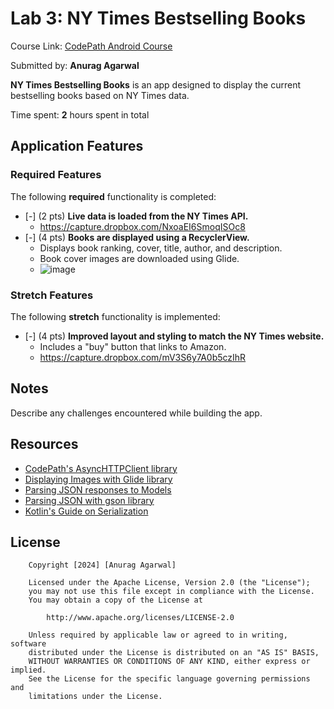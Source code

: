 # Lab 3: NY Times Bestselling Books

Course Link: [CodePath Android Course](https://courses.codepath.org/courses/and102/unit/3#!labs)

Submitted by: **Anurag Agarwal** <!-- Replace 'Your Name Here' with your actual name -->

**NY Times Bestselling Books** is an app designed to display the current bestselling books based on NY Times data.

Time spent: **2** hours spent in total <!-- Replace 'X' with the number of hours you spent on this project -->

## Application Features

### Required Features

The following **required** functionality is completed:

- [-] (2 pts) **Live data is loaded from the NY Times API.**
  - https://capture.dropbox.com/NxoaEI6SmoqISOc8
- [-] (4 pts) **Books are displayed using a RecyclerView.**
  - Displays book ranking, cover, title, author, and description.
  - Book cover images are downloaded using Glide.
  - ![image](https://github.com/user-attachments/assets/ba65dbef-6e1c-4e74-9b03-ec9fa32c8779)

### Stretch Features

The following **stretch** functionality is implemented:

- [-] (4 pts) **Improved layout and styling to match the NY Times website.**
  - Includes a "buy" button that links to Amazon.
  - https://capture.dropbox.com/mV3S6y7A0b5czIhR

## Notes

Describe any challenges encountered while building the app. <!-- Replace this with your specific challenges and experiences -->

## Resources

- [CodePath's AsyncHTTPClient library](https://guides.codepath.org/android/Using-CodePath-Async-Http-Client)
- [Displaying Images with Glide library](https://guides.codepath.org/android/Displaying-Images-with-the-Glide-Library)
- [Parsing JSON responses to Models](https://guides.codepath.org/android/converting-json-to-models)
- [Parsing JSON with gson library](https://guides.codepath.org/android/Leveraging-the-Gson-Library#parsing-the-response)
- [Kotlin's Guide on Serialization](https://kotlinlang.org/docs/serialization.html)

## License

```plaintext
    Copyright [2024] [Anurag Agarwal]

    Licensed under the Apache License, Version 2.0 (the "License");
    you may not use this file except in compliance with the License.
    You may obtain a copy of the License at

        http://www.apache.org/licenses/LICENSE-2.0

    Unless required by applicable law or agreed to in writing, software
    distributed under the License is distributed on an "AS IS" BASIS,
    WITHOUT WARRANTIES OR CONDITIONS OF ANY KIND, either express or implied.
    See the License for the specific language governing permissions and
    limitations under the License.
